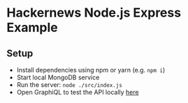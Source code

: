 # Hackernews Node.js Express Example

## Setup

* Install dependencies using npm or yarn (e.g. `npm i`)
* Start local MongoDB service
* Run the server: `node ./src/index.js`
* Open GraphiQL to test the API locally [here](http://localhost:3000/graphiql)
